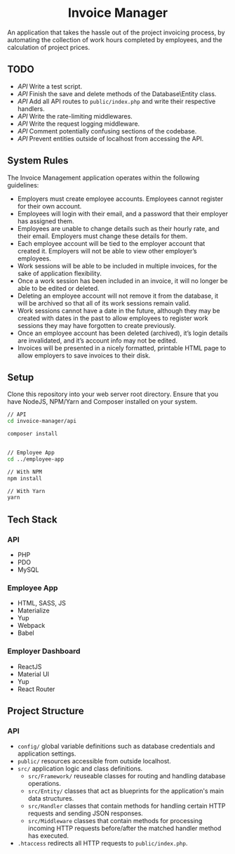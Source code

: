 <h1 align="center">Invoice Manager</h1>

An application that takes the hassle out of the project invoicing process, by automating the collection of work hours completed by employees, and the calculation of project prices.

## TODO
  * *API* Write a test script. 
  * *API* Finish the save and delete methods of the Database\Entity class.
  * *API* Add all API routes to `public/index.php` and write their respective handlers.
  * *API* Write the rate-limiting middlewares.
  * *API* Write the request logging middleware.
  * *API* Comment potentially confusing sections of the codebase.
  * *API* Prevent entities outside of localhost from accessing the API.

## System Rules

The Invoice Management application operates within the following guidelines:
  * Employers must create employee accounts. Employees cannot register for their own account.
  * Employees will login with their email, and a password that their employer has assigned them.
  * Employees are unable to change details such as their hourly rate, and their email. Employers must change these details for them.
  * Each employee account will be tied to the employer account that created it. Employers will not be able to view other employer’s employees.
  * Work sessions will be able to be included in multiple invoices, for the sake of application flexibility.
  * Once a work session has been included in an invoice, it will no longer be able to be edited or deleted.
  * Deleting an employee account will not remove it from the database, it will be archived so that all of its work sessions remain valid.
  * Work sessions cannot have a date in the future, although they may be created with dates in the past to allow employees to register work sessions they may have forgotten to create previously.
  * Once an employee account has been deleted (archived), it’s login details are invalidated, and it’s account info may not be edited.
  * Invoices will be presented in a nicely formatted, printable HTML page to allow employers to save invoices to their disk.

## Setup

Clone this repository into your web server root directory. Ensure that you have NodeJS, NPM/Yarn and Composer installed on your system.

```sh
// API
cd invoice-manager/api

composer install


// Employee App
cd ../employee-app

// With NPM
npm install

// With Yarn
yarn
```

## Tech Stack

### API
  * PHP
  * PDO
  * MySQL

### Employee App
  * HTML, SASS, JS
  * Materialize
  * Yup
  * Webpack
  * Babel

### Employer Dashboard
  * ReactJS
  * Material UI
  * Yup
  * React Router

## Project Structure

### API
  * `config/` global variable definitions such as database credentials and application settings.
  * `public/` resources accessible from outside localhost.
  * `src/` application logic and class definitions.
    * `src/Framework/` reuseable classes for routing and handling database operations.
    * `src/Entity/` classes that act as blueprints for the application's main data structures. 
    * `src/Handler` classes that contain methods for handling certain HTTP requests and sending JSON responses.
    * `src/Middleware` classes that contain methods for processing incoming HTTP requests before/after the matched handler method has executed.
  * `.htaccess` redirects all HTTP requests to `public/index.php`.
